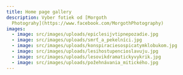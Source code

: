 ```yaml
---
title: Home page gallery
description: Vyber fotiek od [Morgoth
  Photograhy](https://www.facebook.com/MorgothPhotography)
images:
  - image: src/images/uploads/epiclesijvtipnepozadie.jpg
  - image: src/images/uploads/smrť_a_pekelníci.jpg
  - image: src/images/uploads/konspiraciesospicatymklobukom.jpg
  - image: src/images/uploads/lesihostupencioslavuju.jpg
  - image: src/images/uploads/lesovikdramatickyvykrik.jpg
  - image: src/images/uploads/požehnávania_mitického.jpg
---
```

